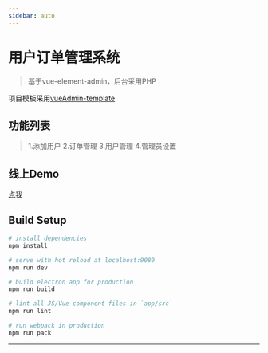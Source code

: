 ```yaml
---
sidebar: auto
---
```

# 用户订单管理系统

> 基于vue-element-admin，后台采用PHP 

项目模板采用[vueAdmin-template](https://github.com/PanJiaChen/vueAdmin-template) 

## 功能列表
> 1.添加用户
> 2.订单管理
> 3.用户管理
> 4.管理员设置
## 线上Demo
[点我](https://app.itolddriver.com)
## Build Setup

``` bash
# install dependencies
npm install

# serve with hot reload at localhost:9080
npm run dev

# build electron app for production
npm run build

# lint all JS/Vue component files in `app/src`
npm run lint

# run webpack in production
npm run pack
```
---

